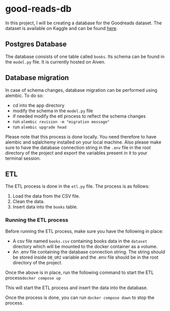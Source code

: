 # good-reads-db

In this project, I will be creating a database for the Goodreads dataset. 
The dataset is available on Kaggle and can be found [here](https://www.kaggle.com/jealousleopard/goodreadsbooks).

## Postgres Database

The database consists of one table called `books`. Its schema can be found in the `model.py` file. It is currently hosted
on Aiven.

## Database migration

In case of schema changes, database migration can be performed using alembic. To do so:

- cd into the app directory
- modify the schema in the `model.py` file
- if needed modify the etl process to reflect the schema changes
- run `alembic revision -m "migration message"`
- run `alembic upgrade head`

Please note that this process is done locally. You need therefore to have alembic and sqlalchemy installed on your local
machine. Also please make sure to have the database connection string in the `.env` file in the root directory of the project
and export the variables present in it to your terminal session.

## ETL

The ETL process is done in the `etl.py` file. The process is as follows:

1. Load the data from the CSV file.
2. Clean the data.
3. Insert data into the `books` table.

### Running the ETL process

Before running the ETL process, make sure you have the following in place:

- A csv file named `books.csv` containing books data in the `dataset` directory which will be mounted to the 
docker container as a volume.
- An .env file containing the database connection string. The string should be stored inside `DB_URI` variable and the 
.env file should be in the root directory of the project.

Once the above is in place, run the following command to start the ETL process`docker compose up`

This will start the ETL process and insert the data into the database.

Once the process is done, you can run `docker compose down` to stop the process.

